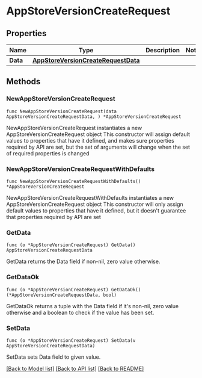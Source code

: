 # AppStoreVersionCreateRequest

## Properties

Name | Type | Description | Notes
------------ | ------------- | ------------- | -------------
**Data** | [**AppStoreVersionCreateRequestData**](AppStoreVersionCreateRequestData.md) |  | 

## Methods

### NewAppStoreVersionCreateRequest

`func NewAppStoreVersionCreateRequest(data AppStoreVersionCreateRequestData, ) *AppStoreVersionCreateRequest`

NewAppStoreVersionCreateRequest instantiates a new AppStoreVersionCreateRequest object
This constructor will assign default values to properties that have it defined,
and makes sure properties required by API are set, but the set of arguments
will change when the set of required properties is changed

### NewAppStoreVersionCreateRequestWithDefaults

`func NewAppStoreVersionCreateRequestWithDefaults() *AppStoreVersionCreateRequest`

NewAppStoreVersionCreateRequestWithDefaults instantiates a new AppStoreVersionCreateRequest object
This constructor will only assign default values to properties that have it defined,
but it doesn't guarantee that properties required by API are set

### GetData

`func (o *AppStoreVersionCreateRequest) GetData() AppStoreVersionCreateRequestData`

GetData returns the Data field if non-nil, zero value otherwise.

### GetDataOk

`func (o *AppStoreVersionCreateRequest) GetDataOk() (*AppStoreVersionCreateRequestData, bool)`

GetDataOk returns a tuple with the Data field if it's non-nil, zero value otherwise
and a boolean to check if the value has been set.

### SetData

`func (o *AppStoreVersionCreateRequest) SetData(v AppStoreVersionCreateRequestData)`

SetData sets Data field to given value.



[[Back to Model list]](../README.md#documentation-for-models) [[Back to API list]](../README.md#documentation-for-api-endpoints) [[Back to README]](../README.md)



